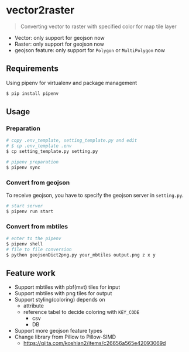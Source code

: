 # vector2raster
> Converting vector to raster with specified color for map tile layer

- Vector: only support for geojson now
- Raster: only support for geojson now
- geojson feature: only support for `Polygon` or `MultiPolygon` now

## Requirements
Using pipenv for virtualenv and package management
```bash
$ pip install pipenv
```

## Usage
### Preparation
```bash
# copy .env_template, setting_template.py and edit
# $ cp .env_template .env
$ cp setting_template.py setting.py

# pipenv preparation
$ pipenv sync
```

### Convert from geojson
<!-- To receive geojson, you have to specify the geojson server in `.env`. -->
To receive geojson, you have to specify the geojson server in `setting.py`.

```bash
# start server
$ pipenv run start
```

### Convert from mbtiles
```bash
# enter to the pipenv
$ pipenv shell
# file to file conversion
$ python geojsonDict2png.py your_mbtiles output.png z x y
```

## Feature work
- Support mbtiles with pbf(mvt) tiles for input
- Support mbtiles with png tiles for output
- Support styling(coloring) depends on
  - attribute
  - reference tabel to decide coloring with `KEY_CODE`
    - csv 
    - DB
- Support more geojson feature types
- Change library from Pillow to Pillow-SIMD
  - https://qiita.com/koshian2/items/c26656a565e42093069d
